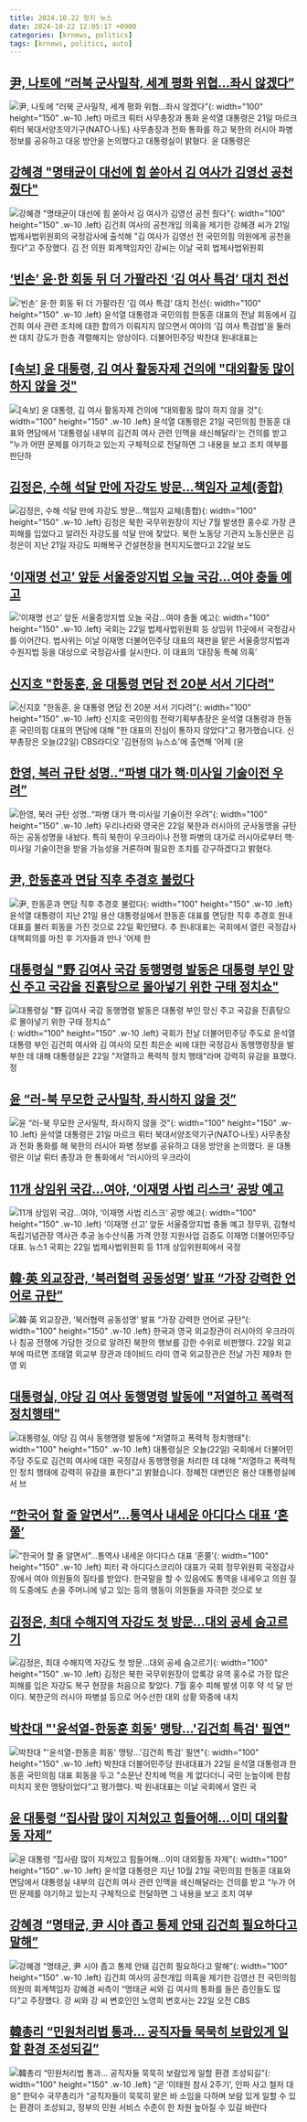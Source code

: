 ```yaml
---
title: 2024.10.22 정치 뉴스
date: 2024-10-22 12:05:17 +0900
categories: [krnews, politics]
tags: [krnews, politics, auto]
---
```

## [尹, 나토에 “러북 군사밀착, 세계 평화 위협…좌시 않겠다”](https://n.news.naver.com/mnews/article/366/0001025911)

![尹, 나토에 “러북 군사밀착, 세계 평화 위협…좌시 않겠다”](https://mimgnews.pstatic.net/image/origin/366/2024/10/21/1025911.jpg?type=nf220_150){: width="100" height="150" .w-10 .left}
마르크 뤼터 사무총장과 통화 윤석열 대통령은 21일 마르크 뤼터 북대서양조약기구(NATO·나토) 사무총장과 전화 통화를 하고 북한의 러시아 파병 정보를 공유하고 대응 방안을 논의했다고 대통령실이 밝혔다. 윤 대통령은

## [강혜경 "명태균이 대선에 힘 쏟아서 김 여사가 김영선 공천 줬다"](https://n.news.naver.com/mnews/article/421/0007858402)

![강혜경 "명태균이 대선에 힘 쏟아서 김 여사가 김영선 공천 줬다"](https://mimgnews.pstatic.net/image/origin/421/2024/10/21/7858402.jpg?type=nf220_150){: width="100" height="150" .w-10 .left}
김건희 여사의 공천개입 의혹을 제기한 강혜경 씨가 21일 법제사법위원회의 국정감사에 출석해 "김 여사가 김영선 전 국민의힘 의원에게 공천을 줬다"고 주장했다. 김 전 의원 회계책임자인 강씨는 이날 국회 법제사법위원회

## [‘빈손’ 윤·한 회동 뒤 더 가팔라진 ‘김 여사 특검’ 대치 전선](https://n.news.naver.com/mnews/article/082/0001293905)

![‘빈손’ 윤·한 회동 뒤 더 가팔라진 ‘김 여사 특검’ 대치 전선](https://mimgnews.pstatic.net/image/origin/082/2024/10/22/1293905.jpg?type=nf220_150){: width="100" height="150" .w-10 .left}
윤석열 대통령과 국민의힘 한동훈 대표의 전날 회동에서 김건희 여사 관련 조치에 대한 합의가 이뤄지지 않으면서 여야의 ‘김 여사 특검법’을 둘러싼 대치 강도가 한층 격렬해지는 양상이다. 더불어민주당 박찬대 원내대표는

## [[속보] 윤 대통령, 김 여사 활동자제 건의에 "대외활동 많이 하지 않을 것"](https://n.news.naver.com/mnews/article/082/0001293891)

![[속보] 윤 대통령, 김 여사 활동자제 건의에 "대외활동 많이 하지 않을 것"](https://mimgnews.pstatic.net/image/origin/082/2024/10/22/1293891.jpg?type=nf220_150){: width="100" height="150" .w-10 .left}
윤석열 대통령은 21일 국민의힘 한동훈 대표와 면담에서 '대통령실 내부의 김건희 여사 관련 인맥을 쇄신해달라'는 건의를 받고 "누가 어떤 문제를 야기하고 있는지 구체적으로 전달하면 그 내용을 보고 조치 여부를 판단하

## [김정은, 수해 석달 만에 자강도 방문…책임자 교체(종합)](https://n.news.naver.com/mnews/article/003/0012855351)

![김정은, 수해 석달 만에 자강도 방문…책임자 교체(종합)](https://mimgnews.pstatic.net/image/origin/003/2024/10/22/12855351.jpg?type=nf220_150){: width="100" height="150" .w-10 .left}
김정은 북한 국무위원장이 지난 7월 발생한 홍수로 가장 큰 피해를 입었다고 알려진 자강도를 석달 만에 찾았다. 북한 노동당 기관지 노동신문은 김정은이 지난 21일 자강도 피해복구 건설현장을 현지지도했다고 22일 보도

## [‘이재명 선고’ 앞둔 서울중앙지법 오늘 국감…여야 충돌 예고](https://n.news.naver.com/mnews/article/016/0002377000)

![‘이재명 선고’ 앞둔 서울중앙지법 오늘 국감…여야 충돌 예고](https://mimgnews.pstatic.net/image/origin/016/2024/10/22/2377000.jpg?type=nf220_150){: width="100" height="150" .w-10 .left}
국회는 22일 법제사법위원회 등 상임위 11곳에서 국정감사를 이어간다. 법사위는 이날 이재명 더불어민주당 대표의 재판을 맡은 서울중앙지법과 수원지법 등을 대상으로 국정감사를 실시한다. 이 대표의 ‘대장동 특혜 의혹’

## [신지호 "한동훈, 윤 대통령 면담 전 20분 서서 기다려"](https://n.news.naver.com/mnews/article/057/0001848632)

![신지호 "한동훈, 윤 대통령 면담 전 20분 서서 기다려"](https://mimgnews.pstatic.net/image/origin/057/2024/10/22/1848632.jpg?type=nf220_150){: width="100" height="150" .w-10 .left}
신지호 국민의힘 전략기획부총장은 윤석열 대통령과 한동훈 국민의힘 대표의 면담에 대해 "한 대표의 진심이 통하지 않았다"고 평가했습니다. 신 부총장은 오늘(22일) CBS라디오 '김현정의 뉴스쇼'에 출연해 '어제 (윤

## [한영, 북러 규탄 성명..“파병 대가 핵·미사일 기술이전 우려”](https://n.news.naver.com/mnews/article/014/0005256554)

![한영, 북러 규탄 성명..“파병 대가 핵·미사일 기술이전 우려”](https://mimgnews.pstatic.net/image/origin/014/2024/10/22/5256554.jpg?type=nf220_150){: width="100" height="150" .w-10 .left}
우리나라와 영국은 22일 북한과 러시아의 군사동맹을 규탄하는 공동성명을 내놨다. 특히 북한이 우크라이나 전쟁 파병의 대가로 러시아로부터 핵·미사일 기술이전을 받을 가능성을 거론하며 필요한 조치를 강구하겠다고 밝혔다.

## [尹, 한동훈과 면담 직후 추경호 불렀다](https://n.news.naver.com/mnews/article/654/0000090771)

![尹, 한동훈과 면담 직후 추경호 불렀다](https://mimgnews.pstatic.net/image/origin/654/2024/10/22/90771.jpg?type=nf220_150){: width="100" height="150" .w-10 .left}
윤석열 대통령이 지난 21일 용산 대통령실에서 한동훈 대표를 면담한 직후 추경호 원내대표를 불러 회동을 가진 것으로 22일 확인됐다. 추 원내대표는 국회에서 열린 국정감사대책회의를 마친 후 기자들과 만나 '어제 한

## [대통령실 "野 김여사 국감 동행명령 발동은 대통령 부인 망신 주고 국감을 진흙탕으로 몰아넣기 위한 구태 정치쇼"](https://n.news.naver.com/mnews/article/087/0001074143)

![대통령실 "野 김여사 국감 동행명령 발동은 대통령 부인 망신 주고 국감을 진흙탕으로 몰아넣기 위한 구태 정치쇼"](https://mimgnews.pstatic.net/image/origin/087/2024/10/22/1074143.jpg?type=nf220_150){: width="100" height="150" .w-10 .left}
국회가 전날 더불어민주당 주도로 윤석열 대통령 부인 김건희 여사와 김 여사의 모친 최은순 씨에 대한 국정감사 동행명령장을 발부한 데 대해 대통령실은 22일 "저열하고 폭력적 정치 행태"라며 강력히 유감을 표했다. 정

## [윤 “러-북 무모한 군사밀착, 좌시하지 않을 것”](https://n.news.naver.com/mnews/article/028/0002712494)

![윤 “러-북 무모한 군사밀착, 좌시하지 않을 것”](https://mimgnews.pstatic.net/image/origin/028/2024/10/21/2712494.jpg?type=nf220_150){: width="100" height="150" .w-10 .left}
윤석열 대통령은 21일 마르크 뤼터 북대서양조약기구(NATO·나토) 사무총장과 전화 통화를 해 북한의 러시아 파병 정보를 공유하고 대응 방안을 논의했다. 윤 대통령은 이날 뤼터 총장과 한 통화에서 “러시아의 우크라이

## [11개 상임위 국감…여야, ‘이재명 사법 리스크’ 공방 예고](https://n.news.naver.com/mnews/article/022/0003978907)

![11개 상임위 국감…여야, ‘이재명 사법 리스크’ 공방 예고](https://mimgnews.pstatic.net/image/origin/022/2024/10/22/3978907.jpg?type=nf220_150){: width="100" height="150" .w-10 .left}
‘이재명 선고’ 앞둔 서울중앙지법 충돌 예고 정무위, 김형석 독립기념관장 역사관 추궁 농수산식품 가격 안정 지원사업 검증도 이재명 더불어민주당 대표. 뉴스1 국회는 22일 법제사법위원회 등 11개 상임위원회에서 국정

## [韓·英 외교장관, ‘북러협력 공동성명’ 발표 “가장 강력한 언어로 규탄”](https://n.news.naver.com/mnews/article/022/0003978974)

![韓·英 외교장관, ‘북러협력 공동성명’ 발표 “가장 강력한 언어로 규탄”](https://mimgnews.pstatic.net/image/origin/022/2024/10/22/3978974.jpg?type=nf220_150){: width="100" height="150" .w-10 .left}
한국과 영국 외교장관이 러시아의 우크라이나 침공 전쟁에 가담한 것으로 알려진 북한의 행보를 강한 수위로 비판했다. 22일 외교부에 따르면 조태열 외교부 장관과 데이비드 라미 영국 외교장관은 전날 가진 제9차 한영 외

## [대통령실, 야당 김 여사 동행명령 발동에 "저열하고 폭력적 정치행태"](https://n.news.naver.com/mnews/article/055/0001199453)

![대통령실, 야당 김 여사 동행명령 발동에 "저열하고 폭력적 정치행태"](https://mimgnews.pstatic.net/image/origin/055/2024/10/22/1199453.jpg?type=nf220_150){: width="100" height="150" .w-10 .left}
대통령실은 오늘(22일) 국회에서 더불어민주당 주도로 김건희 여사에 대한 국정감사 동행명령을 처리한 데 대해 "저열하고 폭력적인 정치 행태에 강력히 유감을 표한다"고 밝혔습니다. 정혜전 대변인은 용산 대통령실에서 브

## [“한국어 할 줄 알면서”…통역사 내세운 아디다스 대표 ‘혼쭐’](https://n.news.naver.com/mnews/article/018/0005864763)

![“한국어 할 줄 알면서”…통역사 내세운 아디다스 대표 ‘혼쭐’](https://mimgnews.pstatic.net/image/origin/018/2024/10/21/5864763.jpg?type=nf220_150){: width="100" height="150" .w-10 .left}
피터 곽 아디다스코리아 대표가 국회 정무위원회 국정감사장에서 여야 의원들의 질타를 받았다. 한국말을 할 수 있음에도 통역을 내세우고 의원 질의 도중에도 손을 주머니에 넣고 있는 등의 행동이 의원들을 자극한 것으로 보

## [김정은, 최대 수해지역 자강도 첫 방문…대외 공세 숨고르기](https://n.news.naver.com/mnews/article/469/0000829024)

![김정은, 최대 수해지역 자강도 첫 방문…대외 공세 숨고르기](https://mimgnews.pstatic.net/image/origin/469/2024/10/22/829024.jpg?type=nf220_150){: width="100" height="150" .w-10 .left}
김정은 북한 국무위원장이 압록강 유역 홍수로 가장 많은 피해를 입은 자강도 복구 현장을 처음으로 찾았다. 7월 홍수 피해 발생 이후 약 석 달 만이다. 북한군의 러시아 파병설 등으로 어수선한 대외 상황 와중에 내치

## [박찬대 "'윤석열-한동훈 회동' 맹탕…'김건희 특검' 필연"](https://n.news.naver.com/mnews/article/031/0000878281)

![박찬대 "'윤석열-한동훈 회동' 맹탕…'김건희 특검' 필연"](https://mimgnews.pstatic.net/image/origin/031/2024/10/22/878281.jpg?type=nf220_150){: width="100" height="150" .w-10 .left}
박찬대 더불어민주당 원내대표가 22일 윤석열 대통령과 한동훈 국민의힘 대표 회동을 두고 "소문난 잔치에 먹을 게 없다더니 국민 눈높이에 한참 미치지 못한 맹탕이었다"고 평가했다. 박 원내대표는 이날 국회에서 열린 국

## [윤 대통령 “집사람 많이 지쳐있고 힘들어해…이미 대외활동 자제”](https://n.news.naver.com/mnews/article/033/0000047843)

![윤 대통령 “집사람 많이 지쳐있고 힘들어해…이미 대외활동 자제”](https://mimgnews.pstatic.net/image/origin/033/2024/10/22/47843.jpg?type=nf220_150){: width="100" height="150" .w-10 .left}
윤석열 대통령은 지난 10월 21일 국민의힘 한동훈 대표와 면담에서 대통령실 내부의 김건희 여사 관련 인맥을 쇄신해달라는 건의를 받고 “누가 어떤 문제를 야기하고 있는지 구체적으로 전달하면 그 내용을 보고 조치 여부

## [강혜경 “명태균, 尹 시야 좁고 통제 안돼 김건희 필요하다고 말해”](https://n.news.naver.com/mnews/article/011/0004405437)

![강혜경 “명태균, 尹 시야 좁고 통제 안돼 김건희 필요하다고 말해”](https://mimgnews.pstatic.net/image/origin/011/2024/10/22/4405437.jpg?type=nf220_150){: width="100" height="150" .w-10 .left}
김건희 여사의 공천개입 의혹을 제기한 김영선 전 국민의힘 의원의 회계책임자 강혜경 씨측이 “명태균 씨와 김 여사의 통화를 들은 증인들도 많다”고 주장했다. 강 씨와 강 씨 변호인인 노영희 변호사는 22일 오전 CBS

## [韓총리 “민원처리법 통과… 공직자들 묵묵히 보람있게 일할 환경 조성되길”](https://n.news.naver.com/mnews/article/366/0001026030)

![韓총리 “민원처리법 통과… 공직자들 묵묵히 보람있게 일할 환경 조성되길”](https://mimgnews.pstatic.net/image/origin/366/2024/10/22/1026030.jpg?type=nf220_150){: width="100" height="150" .w-10 .left}
“곧 ‘이태원 참사 2주기’, 인파 사고 철저 대응” 한덕수 국무총리가 “공직자들이 묵묵히 맡은 바 소임을 다하며 보람 있게 일할 수 있는 환경이 조성되고, 정부의 민원 서비스 수준이 한 차원 높아질 수 있길 바란다

